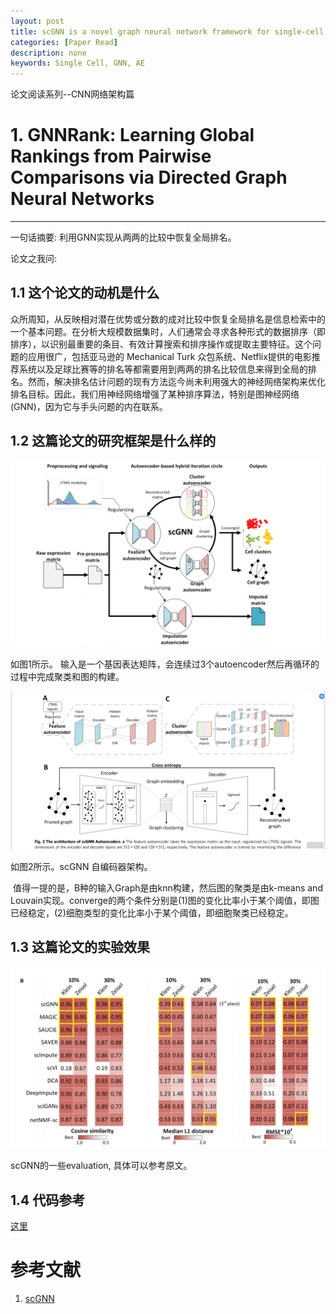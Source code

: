 ```yaml
---
layout: post
title: scGNN is a novel graph neural network framework for single-cell RNA-Seq analyses
categories: [Paper Read]
description: none
keywords: Single Cell, GNN, AE
---
```


论文阅读系列--CNN网络架构篇

# 1. GNNRank: Learning Global Rankings from Pairwise Comparisons via Directed Graph Neural Networks

****

一句话摘要: 利用GNN实现从两两的比较中恢复全局排名。



论文之我问:

## 1.1 这个论文的动机是什么

众所周知，从反映相对潜在优势或分数的成对比较中恢复全局排名是信息检索中的一个基本问题。在分析大规模数据集时，人们通常会寻求各种形式的数据排序（即排序），以识别最重要的条目、有效计算搜索和排序操作或提取主要特征。这个问题的应用很广，包括亚马逊的 Mechanical Turk 众包系统、Netflix提供的电影推荐系统以及足球比赛等的排名等都需要用到两两的排名比较信息来得到全局的排名。然而，解决排名估计问题的现有方法迄今尚未利用强大的神经网络架构来优化排名目标。因此，我们用神经网络增强了某种排序算法，特别是图神经网络 (GNN)，因为它与手头问题的内在联系。


## 1.2 这篇论文的研究框架是什么样的

<center>
    <img src="/images/posts/blog/Paper/1660789578663.jpg" alt="picture not found" style="zoom:70%;" />
    <br>
</center>


如图1所示。 输入是一个基因表达矩阵，会连续过3个autoencoder然后再循环的过程中完成聚类和图的构建。



<center>
    <img src="/images/posts/blog/Paper/1660789843424.jpg" alt="picture not found" style="zoom:70%;" />
    <br>
</center>


如图2所示。scGNN 自编码器架构。

​	值得一提的是，B种的输入Graph是由knn构建，然后图的聚类是由k-means and Louvain实现。converge的两个条件分别是(1)图的变化比率小于某个阈值，即图已经稳定，(2)细胞类型的变化比率小于某个阈值，即细胞聚类已经稳定。

## 1.3 这篇论文的实验效果

<center>
    <img src="/images/posts/blog/Paper/1660790436039.jpg" alt="picture not found" style="zoom:70%;" />
    <br>
</center>


scGNN的一些evaluation, 具体可以参考原文。


## 1.4 代码参考

[这里](https://github.com/juexinwang/scGNN)

# 参考文献

1. [scGNN](https://doi.org/10.1038/s41467-021-22197-x)
